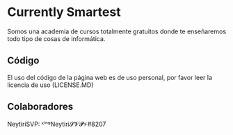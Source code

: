 # Currently Smartest
Somos una academia de cursos totalmente gratuitos donde te enseñaremos todo tipo de cosas de informática.

## Código
El uso del código de la página web es de uso personal, por favor leer la licencia de uso (LICENSE.MD)

## Colaboradores
NeytiriSVP: ᴷⁱⁿᵍNeytiri𝓢𝓥𝓟⚡#8207
